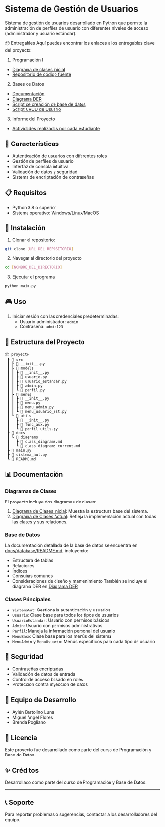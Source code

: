 # Sistema de Gestión de Usuarios

Sistema de gestión de usuarios desarrollado en Python que permite la administración de perfiles de usuario con diferentes niveles de acceso (administrador y usuario estándar).

📦 Entregables
Aquí puedes encontrar los enlaces a los entregables clave del proyecto:

1. Programación I 
 - [Diagrama de clases inicial](docs/diagrams/diagrama_clases.md)
 - [Repositorio de código fuente](https://github.com/ISPC-WEB-2025/ev3_progr_bbdd)
2. Bases de Datos
 - [Documentación](docs/database/README.md)
 - [Diagrama DER](docs/diagrams/diagrama_DER.md)
 - [Script de creación de base de datos](docs/database/scripts/crear_base_datos.sql)
 - [Script CRUD de Usuario](docs/database/scripts/operaciones_crud.sql)
3. Informe del Proyecto
 - [Actividades realizadas por cada estudiante](docs/project/actividades_log.md)

## 🚀 Características

- Autenticación de usuarios con diferentes roles
- Gestión de perfiles de usuario
- Interfaz de consola intuitiva
- Validación de datos y seguridad
- Sistema de encriptación de contraseñas

## 📋 Requisitos

- Python 3.8 o superior
- Sistema operativo: Windows/Linux/MacOS

## 🔧 Instalación

1. Clonar el repositorio:
```bash
git clone [URL_DEL_REPOSITORIO]
```

2. Navegar al directorio del proyecto:
```bash
cd [NOMBRE_DEL_DIRECTORIO]
```

3. Ejecutar el programa:
```bash
python main.py
```

## 🎮 Uso

1. Iniciar sesión con las credenciales predeterminadas:
   - Usuario administrador: `admin`
   - Contraseña: `admin123`

## 📁 Estructura del Proyecto

```
📦 proyecto
 ┣ 📂 src
 ┃ ┣ 📜 __init__.py
 ┃ ┣ 📂 models
 ┃ ┃ ┣ 📜 __init__.py
 ┃ ┃ ┣ 📜 usuario.py
 ┃ ┃ ┣ 📜 usuario_estandar.py
 ┃ ┃ ┣ 📜 admin.py
 ┃ ┃ ┗ 📜 perfil.py
 ┃ ┣ 📂 menus
 ┃ ┃ ┣ 📜 __init__.py
 ┃ ┃ ┣ 📜 menu.py
 ┃ ┃ ┣ 📜 menu_admin.py
 ┃ ┃ ┗ 📜 menu_usuario_est.py
 ┃ ┗ 📂 utils
 ┃   ┣ 📜 __init__.py
 ┃   ┣ 📜 func_aux.py
 ┃   ┗ 📜 perfil_utils.py
 ┣ 📂 docs
 ┃ ┗ 📂 diagrams
 ┃   ┣ 📜 class_diagrams.md
 ┃   ┗ 📜 class_diagrams_current.md
 ┣ 📜 main.py
 ┣ 📜 sistema_aut.py
 ┗ 📜 README.md
```

## 📊 Documentación

### Diagramas de Clases

El proyecto incluye dos diagramas de clases:

1. [Diagrama de Clases Inicial](docs/diagrams/diagrama_clases.md): Muestra la estructura base del sistema.
2. [Diagrama de Clases Actual](docs/diagrams/diagrama_clases_actual.md): Refleja la implementación actual con todas las clases y sus relaciones.

### Base de Datos

La documentación detallada de la base de datos se encuentra en [docs/database/README.md](docs/database/README.md), incluyendo:
- Estructura de tablas
- Relaciones
- Índices
- Consultas comunes
- Consideraciones de diseño y mantenimiento
También se incluye el diagrama DER en [Diagrama DER](docs/diagrams/diagrama_DER.md)

### Clases Principales

- `SistemaAut`: Gestiona la autenticación y usuarios
- `Usuario`: Clase base para todos los tipos de usuarios
- `UsuarioEstandar`: Usuario con permisos básicos
- `Admin`: Usuario con permisos administrativos
- `Perfil`: Maneja la información personal del usuario
- `MenuBase`: Clase base para los menús del sistema
- `MenuAdmin` y `MenuUsuario`: Menús específicos para cada tipo de usuario

## 🔐 Seguridad

- Contraseñas encriptadas
- Validación de datos de entrada
- Control de acceso basado en roles
- Protección contra inyección de datos

## 👥 Equipo de Desarrollo

- Aylén Bartolino Luna
- Miguel Ángel Flores
- Brenda Pogliano

## 📝 Licencia

Este proyecto fue desarrollado como parte del curso de Programación y Base de Datos.

## ✨ Créditos

Desarrollado como parte del curso de Programación y Base de Datos.

---

## 📞 Soporte

Para reportar problemas o sugerencias, contactar a los desarrolladores del equipo.


